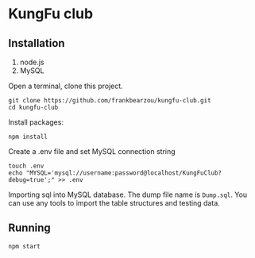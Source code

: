 # KungFu club

## Installation
1. node.js
2. MySQL

Open a terminal, clone this project.
```
git clone https://github.com/frankbearzou/kungfu-club.git
cd kungfu-club
```

Install packages:
```
npm install
```

Create a .env file and set MySQL connection string
```
touch .env
echo "MYSQL='mysql://username:password@localhost/KungFuClub?debug=true';" >> .env
```

Importing sql into MySQL database.
The dump file name is `Dump.sql`. You can use any tools to import the table structures and testing data.

## Running
```
npm start
```
